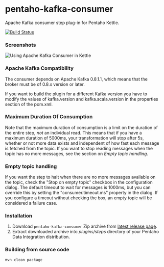 pentaho-kafka-consumer
======================

Apache Kafka consumer step plug-in for Pentaho Kettle.

[![Build Status](https://travis-ci.org/RuckusWirelessIL/pentaho-kafka-consumer.png)](https://travis-ci.org/RuckusWirelessIL/pentaho-kafka-consumer)


### Screenshots ###

![Using Apache Kafka Consumer in Kettle](https://raw.github.com/RuckusWirelessIL/pentaho-kafka-consumer/master/doc/example.png)


### Apache Kafka Compatibility ###

The consumer depends on Apache Kafka 0.8.1.1, which means that the broker must be of 0.8.x version or later.

If you want to build the plugin for a different Kafka version you have to
modify the values of kafka.version and kafka.scala.version in the properties
section of the pom.xml. 

### Maximum Duration Of Consumption ###

Note that the maximum duration of consumption is a limit on the duration of the
entire step, *not* an individual read. This means that if you have a maximum
duration of 5000ms, your transformation will stop after 5s, whether or
not more data exists and independent of how fast each message is fetched from
the topic. If you want to stop reading messages when the topic has no more
messages, see the section on _Empty topic handling_.

### Empty topic handling ###

If you want the step to halt when there are no more messages available on the
topic, check the "Stop on empty topic" checkbox in the configuration dialog. The
default timeout to wait for messages is 1000ms, but you can override this by
setting the "consumer.timeout.ms" property in the dialog. If you configure a
timeout without checking the box, an empty topic will be considered a failure
case.

### Installation ###

1. Download ```pentaho-kafka-consumer``` Zip archive from [latest release page](https://github.com/RuckusWirelessIL/pentaho-kafka-consumer/releases/latest).
2. Extract downloaded archive into *plugins/steps* directory of your Pentaho Data Integration distribution.


### Building from source code ###

```
mvn clean package
```

